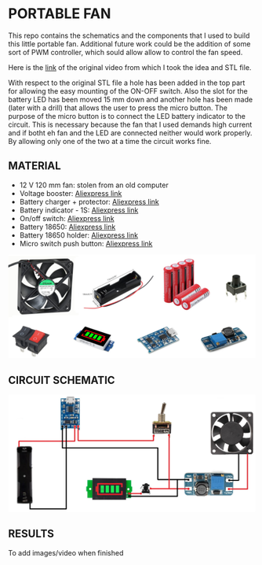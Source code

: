 # PORTABLE FAN

This repo contains the schematics and the components that I used to build this little portable fan. Additional future work could be the addition of some sort of PWM controller, which sould allow allow to control the fan speed.

Here is the [link](https://www.youtube.com/watch?v=qo8P7rzDw8k) of the original video from which I took the idea and STL file. 

With respect to the original STL file a hole has been added in the top part for allowing the easy mounting of the ON-OFF switch. Also the slot for the battery LED has been moved 15 mm down and another hole has been made (later with a drill) that allows the user to press the micro button. The purpose of the micro button is to connect the LED battery indicator to the circuit. This is necessary because the fan that I used demands high current and if botht eh fan and the LED are connected neither would work properly. By allowing only one of the two at a time the circuit works fine.



## MATERIAL

- 12 V 120 mm fan: stolen from an old computer
- Voltage booster: [Aliexpress link](https://it.aliexpress.com/item/4001162729879.html?spm=a2g0s.9042311.0.0.17ac4c4dMwSY0U)
- Battery charger + protector: [Aliexpress link](https://it.aliexpress.com/item/4000522397541.html?spm=a2g0s.9042311.0.0.17ac4c4dMwSY0U)
- Battery indicator - 1S: [Aliexpress link](https://it.aliexpress.com/item/32851338868.html?spm=a2g0s.9042311.0.0.17ac4c4dMwSY0U)
- On/off switch: [Aliexpress link](https://it.aliexpress.com/item/1005002514375645.html?spm=a2g0s.9042311.0.0.17ac4c4dMwSY0U)
- Battery 18650: [Aliexpress link](https://it.aliexpress.com/item/1005002325103098.html?spm=a2g0s.9042311.0.0.17ac4c4dMwSY0U)
- Battery 18650 holder: [Aliexpress link](https://it.aliexpress.com/item/1005001660193629.html?spm=a2g0s.9042311.0.0.17ac4c4dMwSY0U)
- Micro switch push button: [Aliexpress link](https://it.aliexpress.com/item/32850340445.html?spm=a2g0o.productlist.0.0.15551f68HAHMJn&algo_pvid=02955c0b-055e-47af-9147-c170bea6f9e3&algo_exp_id=02955c0b-055e-47af-9147-c170bea6f9e3-18&pdp_ext_f=%7B%22sku_id%22%3A%2265305852762%22%7D)

 ![name-of-you-image](https://github.com/AlessandroAvi/Portable_Fan/blob/main/Img/Material.jpg) 



## CIRCUIT SCHEMATIC

 ![name-of-you-image](https://github.com/AlessandroAvi/Portable_Fan/blob/main/Img/Schematic.jpg)



## RESULTS

To add images/video when finished
